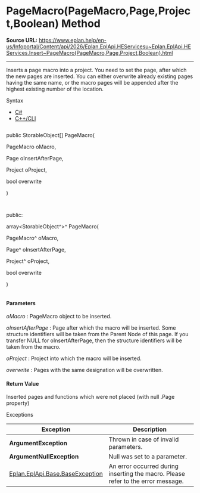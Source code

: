 # PageMacro(PageMacro,Page,Project,Boolean) Method

**Source URL:** https://www.eplan.help/en-us/Infoportal/Content/api/2026/Eplan.EplApi.HEServicesu~Eplan.EplApi.HEServices.Insert~PageMacro(PageMacro,Page,Project,Boolean).html

---

Inserts a page macro into a project. You need to set the page, after which the new pages are inserted. You can either overwrite already existing pages having the same name, or the macro pages will be appended after the highest existing number of the location.

Syntax

- [C#](#i-syntax-CS)
- [C++/CLI](#i-syntax-CPP2005)

```
```
public StorableObject[] PageMacro( 

   PageMacro oMacro,

   Page oInsertAfterPage,

   Project oProject,

   bool overwrite

)
```
```

```
```
public:

array<StorableObject^>^ PageMacro( 

   PageMacro^ oMacro,

   Page^ oInsertAfterPage,

   Project^ oProject,

   bool overwrite

)
```
```

#### Parameters

*oMacro*
:   PageMacro object to be inserted.

*oInsertAfterPage*
:   Page after which the macro will be inserted. Some structure identifiers will be taken from the Parent Node of this page. If you transfer NULL for oInsertAfterPage, then the structure identifiers will be taken from the macro.

*oProject*
:   Project into which the macro will be inserted.

*overwrite*
:   Pages with the same designation will be overwritten.

#### Return Value

Inserted pages and functions which were not placed (with null .Page property)

Exceptions

| Exception | Description |
| --- | --- |
| **ArgumentException** | Thrown in case of invalid parameters. |
| **ArgumentNullException** | Null was set to a parameter. |
| [Eplan.EplApi.Base.BaseException](Eplan.EplApi.Baseu~Eplan.EplApi.Base.BaseException.html) | An error occurred during inserting the macro. Please refer to the error message. |
